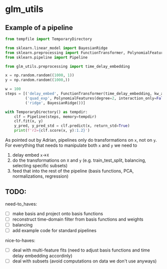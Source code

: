 # glm_utils


## Example of a pipeline

```python
from tempfile import TemporaryDirectory

from sklearn.linear_model import BayesianRidge
from sklearn.preprocessing import FunctionTransformer, PolynomialFeatures
from sklearn.pipeline import Pipeline

from glm_utils.preprocessing import time_delay_embedding

x = np.random.random((1000, 1))
y = np.random.random((1000,))

w = 100
steps = [('delay_embed', FunctionTransformer(time_delay_embedding, kw_args={'window_size': w, 'overlap_size': w-1, 'preserve_size': True})),
         ('quad_exp', PolynomialFeatures(degree=2, interaction_only=False, include_bias=True)),
         ('ridge', BayesianRidge())]

with TemporaryDirectory() as tempdir:
    clf = Pipeline(steps, memory=tempdir)
    clf.fit(x, y)
    y_pred, y_pred_std = clf.predict(x, return_std=True)
    print(f'r2={clf.score(x, y):1.2}')
```

As pointed out by Adrian, pipelines only do transformations on `x`, not on `y`. For everything that needs to manipulate both `x` and `y` we need to 
1. delay embed `x`->`X`
2. do the transformations on `X` and `y` (e.g. train_test_split, balancing, selecting specific subsets)
3. feed that into the rest of the pipeline (basis functions, PCA, normalizations, regression)


## TODO:
need-to_haves:
- [ ] make basis and project onto basis functions
- [ ] reconstruct time-domain filter from basis functions and weights
- [ ] balancing
- [ ] add example code for standard pipelines

nice-to-haves:
- [ ] deal with multi-feature fits (need to adjust basis functions and time delay embedding accordinly)
- [ ] deal with subsets (avoid computations on data we don't use anyways)
